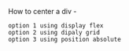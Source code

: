 How to center a div -

    option 1 using display flex
    option 2 using dipaly grid
    option 3 using position absolute

    